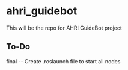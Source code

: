 # ahri_guidebot
This will be the repo for AHRI GuideBot project

## To-Do


final -- Create .roslaunch file to start all nodes
